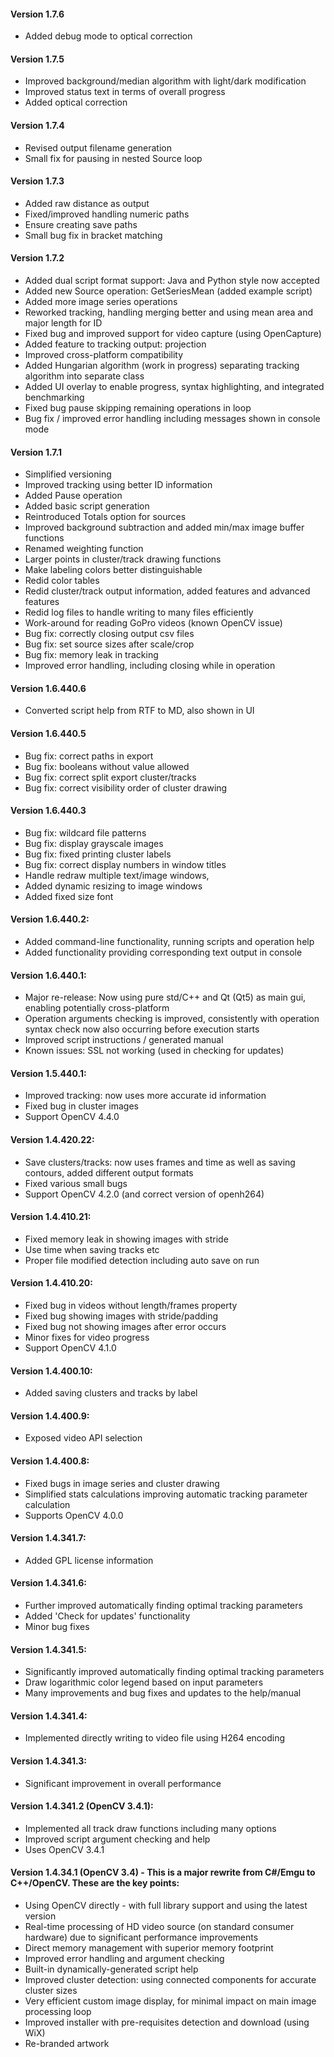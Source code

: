 #### Version 1.7.6
* Added debug mode to optical correction

#### Version 1.7.5
* Improved background/median algorithm with light/dark modification
* Improved status text in terms of overall progress
* Added optical correction

#### Version 1.7.4
* Revised output filename generation
* Small fix for pausing in nested Source loop

#### Version 1.7.3
* Added raw distance as output
* Fixed/improved handling numeric paths
* Ensure creating save paths
* Small bug fix in bracket matching

#### Version 1.7.2
* Added dual script format support: Java and Python style now accepted
* Added new Source operation: GetSeriesMean (added example script)
* Added more image series operations
* Reworked tracking, handling merging better and using mean area and major length for ID
* Fixed bug and improved support for video capture (using OpenCapture)
* Added feature to tracking output: projection
* Improved cross-platform compatibility
* Added Hungarian algorithm (work in progress) separating tracking algorithm into separate class
* Added UI overlay to enable progress, syntax highlighting, and integrated benchmarking
* Fixed bug pause skipping remaining operations in loop
* Bug fix / improved error handling including messages shown in console mode

#### Version 1.7.1
* Simplified versioning
* Improved tracking using better ID information
* Added Pause operation
* Added basic script generation
* Reintroduced Totals option for sources
* Improved background subtraction and added min/max image buffer functions
* Renamed weighting function
* Larger points in cluster/track drawing functions
* Make labeling colors better distinguishable
* Redid color tables
* Redid cluster/track output information, added features and advanced features
* Redid log files to handle writing to many files efficiently
* Work-around for reading GoPro videos (known OpenCV issue)
* Bug fix: correctly closing output csv files
* Bug fix: set source sizes after scale/crop
* Bug fix: memory leak in tracking
* Improved error handling, including closing while in operation

#### Version 1.6.440.6
* Converted script help from RTF to MD, also shown in UI

#### Version 1.6.440.5
* Bug fix: correct paths in export
* Bug fix: booleans without value allowed
* Bug fix: correct split export cluster/tracks
* Bug fix: correct visibility order of cluster drawing

#### Version 1.6.440.3
* Bug fix: wildcard file patterns
* Bug fix: display grayscale images
* Bug fix: fixed printing cluster labels
* Bug fix: correct display numbers in window titles
* Handle redraw multiple text/image windows,
* Added dynamic resizing to image windows
* Added fixed size font

#### Version 1.6.440.2:
* Added command-line functionality, running scripts and operation help
* Added functionality providing corresponding text output in console

#### Version 1.6.440.1:
* Major re-release: Now using pure std/C++ and Qt (Qt5) as main gui, enabling potentially cross-platform
* Operation arguments checking is improved, consistently with operation syntax check now also occurring before execution starts
* Improved script instructions / generated manual
* Known issues: SSL not working (used in checking for updates)

#### Version 1.5.440.1:
* Improved tracking: now uses more accurate id information
* Fixed bug in cluster images
* Support OpenCV 4.4.0

#### Version 1.4.420.22:
* Save clusters/tracks: now uses frames and time as well as saving contours, added different output formats
* Fixed various small bugs
* Support OpenCV 4.2.0 (and correct version of openh264)

#### Version 1.4.410.21:
* Fixed memory leak in showing images with stride
* Use time when saving tracks etc
* Proper file modified detection including auto save on run

#### Version 1.4.410.20:
* Fixed bug in videos without length/frames property
* Fixed bug showing images with stride/padding
* Fixed bug not showing images after error occurs
* Minor fixes for video progress
* Support OpenCV 4.1.0

#### Version 1.4.400.10:
* Added saving clusters and tracks by label

#### Version 1.4.400.9: 
* Exposed video API selection

#### Version 1.4.400.8:
* Fixed bugs in image series and cluster drawing
* Simplified stats calculations improving automatic tracking parameter calculation
* Supports OpenCV 4.0.0

#### Version 1.4.341.7:
* Added GPL license information

#### Version 1.4.341.6:
* Further improved automatically finding optimal tracking parameters
* Added 'Check for updates' functionality
* Minor bug fixes

#### Version 1.4.341.5:
* Significantly improved automatically finding optimal tracking parameters
* Draw logarithmic color legend based on input parameters
* Many improvements and bug fixes and updates to the help/manual

#### Version 1.4.341.4:
* Implemented directly writing to video file using H264 encoding

#### Version 1.4.341.3:
* Significant improvement in overall performance

#### Version 1.4.341.2 (OpenCV 3.4.1):
* Implemented all track draw functions including many options
* Improved script argument checking and help
* Uses OpenCV 3.4.1

#### Version 1.4.34.1 (OpenCV 3.4) - This is a major rewrite from C#/Emgu to C++/OpenCV. These are the key points:
* Using OpenCV directly - with full library support and using the latest version
* Real-time processing of HD video source (on standard consumer hardware) due to significant performance improvements
* Direct memory management with superior memory footprint
* Improved error handling and argument checking
* Built-in dynamically-generated script help
* Improved cluster detection: using connected components for accurate cluster sizes
* Very efficient custom image display, for minimal impact on main image processing loop
* Improved installer with pre-requisites detection and download (using WiX)
* Re-branded artwork
